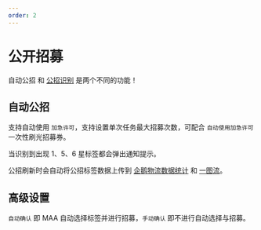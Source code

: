 ```yaml
---
order: 2
---
```


# 公开招募

自动公招 和 [公招识别](./tools.md#公招识别) 是两个不同的功能！

## 自动公招

支持自动使用 `加急许可`，支持设置单次任务最大招募次数，可配合 `自动使用加急许可` 一次性刷光招募券。

当识别到出现 1、5、6 星标签都会弹出通知提示。

公招刷新时会自动将公招标签数据上传到 [企鹅物流数据统计](https://penguin-stats.cn/) 和 [一图流](https://ark.yituliu.cn/)。

## 高级设置

`自动确认` 即 MAA 自动选择标签并进行招募，`手动确认` 即不进行自动选择与招募。
